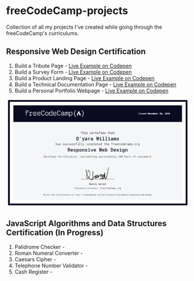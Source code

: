 # freeCodeCamp-projects
Collection of all my projects I've created while going through the freeCodeCamp's curriculums.

## Responsive Web Design Certification

1. Build a Tribute Page - [Live Example on Codepen](https://codepen.io/dyarawilliams/full/PozGapR)
2. Build a Survey Form - [Live Example on Codepen](https://codepen.io/dyarawilliams/full/BazQMow)
3. Build a Product Landing Page - [Live Example on Codepen](https://codepen.io/dyarawilliams/full/GRqXyqy)
4. Build a Technical Documentation Page - [Live Example on Codepen](https://codepen.io/dyarawilliams/full/LYZaVeZ)
5. Build a Personal Portfolio Webpage - [Live Example on Codepen](https://codepen.io/dyarawilliams/full/KKMYvdV)

<img src="https://github.com/dyarawilliams/freeCodeCamp-projects/blob/main/images/rwd-certitfication-112020.PNG?raw=true" width="500">

## JavaScript Algorithms and Data Structures Certification (In Progress)

1. Palidrome Checker -
2. Roman Numeral Converter -
3. Caesars Cipher -
4. Telephone Number Validator -
5. Cash Register -
